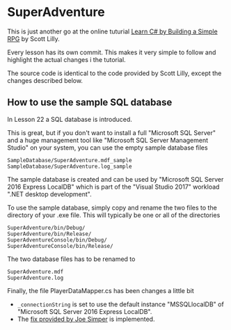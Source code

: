 SuperAdventure
=================
This is just another go at the online tuturial 
[Learn C# by Building a Simple RPG](https://scottlilly.com/learn-c-by-building-a-simple-rpg-index/) 
by Scott Lilly.

Every lesson has its own commit. 
This makes it very simple to follow and highlight the actual changes i the tutorial.

The source code is identical to the code provided by Scott Lilly, except the changes described below.


How to use the sample SQL database
----------------------------------
In Lesson 22 a SQL database is introduced.

This is great, but if you don't want to install a full "Microsoft SQL Server" 
and a huge management tool like "Microsoft SQL Server Management Studio" on your system, 
you can use the empty sample database files
 
    SampleDatabase/SuperAdventure.mdf_sample
    SampleDatabase/SuperAdventure.log_sample

The sample database is created and can be used by "Microsoft SQL Server 2016 Express LocalDB" which is part of the "Visual Studio 2017" workload ".NET desktop development".

To use the sample database, simply copy and rename the two files to the directory of your .exe file. This will typically be one or all of the directories

    SuperAdventure/bin/Debug/
    SuperAdventure/bin/Release/
    SuperAdventureConsole/bin/Debug/
    SuperAdventureConsole/bin/Release/

The two database files has to be renamed to

    SuperAdventure.mdf
    SuperAdventure.log

Finally, the file PlayerDataMapper.cs has been changes a little bit
- `_connectionString` is set to use the default instance "MSSQLlocalDB" of "Microsoft SQL Server 2016 Express LocalDB".
-  The 
[fix provided by Joe Simper](https://scottlilly.com/learn-c-by-building-a-simple-rpg-index/lesson-22-3-creating-the-sql-to-save-and-load-the-saved-game-data/#comment-4486) 
is implemented.
